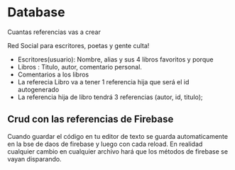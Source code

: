 # Database

Cuantas referencias vas a crear

Red Social para escritores, poetas y gente culta!

- Escritores(usuario): Nombre, alias y sus 4 libros favoritos y porque
- Libros : Titulo, autor, comentario personal.
- Comentarios a los libros
- La referecia Libro va a tener 1 referencia hija que será el id autogenerado
- La referencia hija de libro tendrá 3 referencias (autor, id, titulo);

## Crud con las referencias de Firebase

Cuando guardar el código en tu editor de texto se guarda automaticamente en la bse de daos de firebase y luego con cada reload. En realidad cualquier cambio en cualquier archivo hará que los métodos de firebase se vayan disparando.

